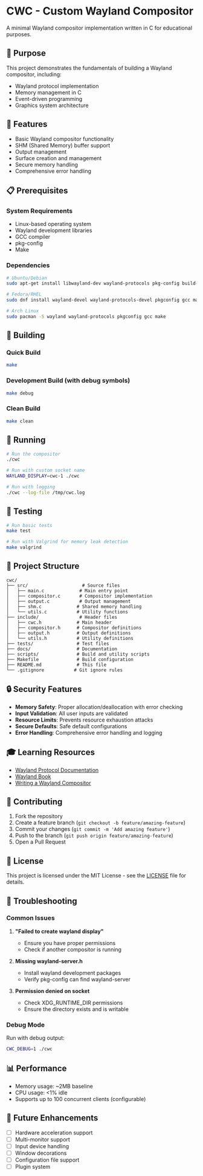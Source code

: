 # CWC - Custom Wayland Compositor

A minimal Wayland compositor implementation written in C for educational purposes.

## 🎯 Purpose

This project demonstrates the fundamentals of building a Wayland compositor, including:
- Wayland protocol implementation
- Memory management in C
- Event-driven programming
- Graphics system architecture

## 🚀 Features

- Basic Wayland compositor functionality
- SHM (Shared Memory) buffer support
- Output management
- Surface creation and management
- Secure memory handling
- Comprehensive error handling

## 📋 Prerequisites

### System Requirements
- Linux-based operating system
- Wayland development libraries
- GCC compiler
- pkg-config
- Make

### Dependencies
```bash
# Ubuntu/Debian
sudo apt-get install libwayland-dev wayland-protocols pkg-config build-essential

# Fedora/RHEL
sudo dnf install wayland-devel wayland-protocols-devel pkgconfig gcc make

# Arch Linux
sudo pacman -S wayland wayland-protocols pkgconfig gcc make
```

## 🔧 Building

### Quick Build
```bash
make
```

### Development Build (with debug symbols)
```bash
make debug
```

### Clean Build
```bash
make clean
```

## 🏃 Running

```bash
# Run the compositor
./cwc

# Run with custom socket name
WAYLAND_DISPLAY=cwc-1 ./cwc

# Run with logging
./cwc --log-file /tmp/cwc.log
```

## 🧪 Testing

```bash
# Run basic tests
make test

# Run with Valgrind for memory leak detection
make valgrind
```

## 📁 Project Structure

```
cwc/
├── src/                    # Source files
│   ├── main.c             # Main entry point
│   ├── compositor.c       # Compositor implementation
│   ├── output.c           # Output management
│   ├── shm.c             # Shared memory handling
│   └── utils.c           # Utility functions
├── include/               # Header files
│   ├── cwc.h             # Main header
│   ├── compositor.h      # Compositor definitions
│   ├── output.h          # Output definitions
│   └── utils.h           # Utility definitions
├── tests/                # Test files
├── docs/                 # Documentation
├── scripts/              # Build and utility scripts
├── Makefile              # Build configuration
├── README.md             # This file
└── .gitignore           # Git ignore rules
```

## 🔒 Security Features

- **Memory Safety**: Proper allocation/deallocation with error checking
- **Input Validation**: All user inputs are validated
- **Resource Limits**: Prevents resource exhaustion attacks
- **Secure Defaults**: Safe default configurations
- **Error Handling**: Comprehensive error handling and logging

## 🎓 Learning Resources

- [Wayland Protocol Documentation](https://wayland.freedesktop.org/docs/html/)
- [Wayland Book](https://wayland-book.com/)
- [Writing a Wayland Compositor](https://github.com/swaywm/wlroots)

## 🤝 Contributing

1. Fork the repository
2. Create a feature branch (`git checkout -b feature/amazing-feature`)
3. Commit your changes (`git commit -m 'Add amazing feature'`)
4. Push to the branch (`git push origin feature/amazing-feature`)
5. Open a Pull Request

## 📝 License

This project is licensed under the MIT License - see the [LICENSE](LICENSE) file for details.

## 🐛 Troubleshooting

### Common Issues

1. **"Failed to create wayland display"**
   - Ensure you have proper permissions
   - Check if another compositor is running

2. **Missing wayland-server.h**
   - Install wayland development packages
   - Verify pkg-config can find wayland-server

3. **Permission denied on socket**
   - Check XDG_RUNTIME_DIR permissions
   - Ensure the directory exists and is writable

### Debug Mode

Run with debug output:
```bash
CWC_DEBUG=1 ./cwc
```

## 📊 Performance

- Memory usage: ~2MB baseline
- CPU usage: <1% idle
- Supports up to 100 concurrent clients (configurable)

## 🔮 Future Enhancements

- [ ] Hardware acceleration support
- [ ] Multi-monitor support
- [ ] Input device handling
- [ ] Window decorations
- [ ] Configuration file support
- [ ] Plugin system
